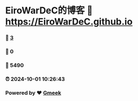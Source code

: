 # EiroWarDeC的博客 :link: https://EiroWarDeC.github.io 
### :page_facing_up: [3](https://EiroWarDeC.github.io/tag.html) 
### :speech_balloon: 0 
### :hibiscus: 5490 
### :alarm_clock: 2024-10-01 10:26:43 
### Powered by :heart: [Gmeek](https://github.com/Meekdai/Gmeek)
